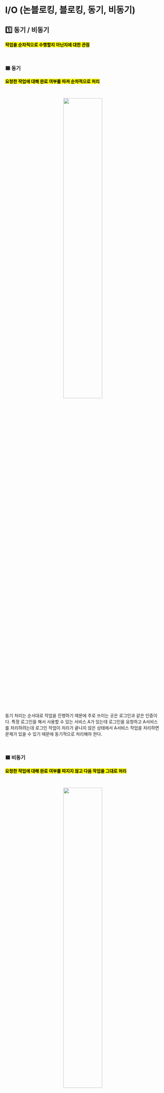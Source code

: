 # I/O (논블로킹, 블로킹, 동기, 비동기)


## 1️⃣ 동기 / 비동기

<mark>**작업을 순차적으로 수행할지 아닌지에 대한 관점**</mark> 

</br>

### 🟥 동기
<mark>**요청한 작업에 대해 완료 여부를 따져 순차적으로 처리**</mark>

</br>

<p align="center">
<img src="https://github.com/user-attachments/assets/53a43c53-e1a2-4a76-9cde-0ae482fc2fdc" width="50%" height="50%"></br>
</p></br>


동기 처리는 순서대로 작업을 진행하기 때문에 주로 쓰이는 곳은 로그인과 같은 인증이다. 특정 로그인을 해서 사용할 수 있는 서비스 A가 있는데 로그인을 요청하고 A서비스를 처리하려는데 로그인 작업이 처리가 끝나지 않은 상태에서 A서비스 작업을 처리하면 문제가 있을 수 있기 때문에 동기적으로 처리해야 한다.  

</br>

### 🟥 비동기
<mark>**요청한 작업에 대해 완료 여부를 따지지 않고 다음 작업을 그대로 처리**</mark>

</br>

<p align="center">
<img src="https://github.com/user-attachments/assets/6231ace0-da2b-4fa7-a61a-7796b0b50550" width="50%" height="50%"></br>
</p></br>

우리는 비동기를 통해서 I/O 작업과 같이 느린 작업이 발생할 때, 해당 작업을 기다리지 않고 다른 작업을 처리하면서 시스템 성능 향상에 도움을 줄 수 있다. 
보통 우리가 데이터베이스에서 특정 데이터를 요청할 때 다른 작업도 동시에 처리할 수 있는 것이 흔히볼 수 있는 비동기 처리 방식의 예제이다. 


</br>


## 2️⃣ 논블로킹 / 블로킹

<mark>**현재 작업이 block(차단, 대기)되느냐 아니냐에 따라 다른 작업을 수행할 수 있는지에 대한 관점**</mark>

</br>

### 🟥 블로킹


</br>

### 🟥 논블로킹



</br>
